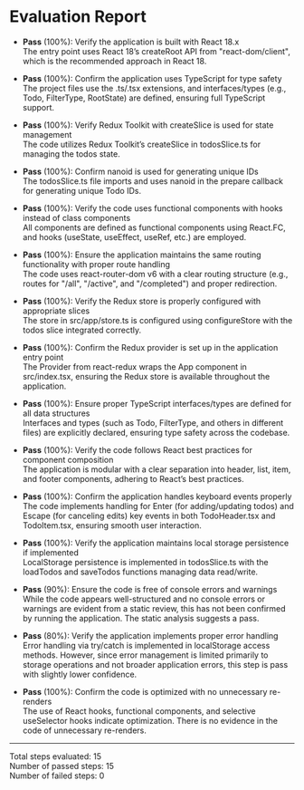# Evaluation Report

- **Pass** (100%): Verify the application is built with React 18.x  
  The entry point uses React 18’s createRoot API from "react-dom/client", which is the recommended approach in React 18.

- **Pass** (100%): Confirm the application uses TypeScript for type safety  
  The project files use the .ts/.tsx extensions, and interfaces/types (e.g., Todo, FilterType, RootState) are defined, ensuring full TypeScript support.

- **Pass** (100%): Verify Redux Toolkit with createSlice is used for state management  
  The code utilizes Redux Toolkit’s createSlice in todosSlice.ts for managing the todos state.

- **Pass** (100%): Confirm nanoid is used for generating unique IDs  
  The todosSlice.ts file imports and uses nanoid in the prepare callback for generating unique Todo IDs.

- **Pass** (100%): Verify the code uses functional components with hooks instead of class components  
  All components are defined as functional components using React.FC, and hooks (useState, useEffect, useRef, etc.) are employed.

- **Pass** (100%): Ensure the application maintains the same routing functionality with proper route handling  
  The code uses react-router-dom v6 with a clear routing structure (e.g., routes for "/all", "/active", and "/completed") and proper redirection.

- **Pass** (100%): Verify the Redux store is properly configured with appropriate slices  
  The store in src/app/store.ts is configured using configureStore with the todos slice integrated correctly.

- **Pass** (100%): Confirm the Redux provider is set up in the application entry point  
  The Provider from react-redux wraps the App component in src/index.tsx, ensuring the Redux store is available throughout the application.

- **Pass** (100%): Ensure proper TypeScript interfaces/types are defined for all data structures  
  Interfaces and types (such as Todo, FilterType, and others in different files) are explicitly declared, ensuring type safety across the codebase.

- **Pass** (100%): Verify the code follows React best practices for component composition  
  The application is modular with a clear separation into header, list, item, and footer components, adhering to React’s best practices.

- **Pass** (100%): Confirm the application handles keyboard events properly  
  The code implements handling for Enter (for adding/updating todos) and Escape (for canceling edits) key events in both TodoHeader.tsx and TodoItem.tsx, ensuring smooth user interaction.

- **Pass** (100%): Verify the application maintains local storage persistence if implemented  
  LocalStorage persistence is implemented in todosSlice.ts with the loadTodos and saveTodos functions managing data read/write.

- **Pass** (90%): Ensure the code is free of console errors and warnings  
  While the code appears well-structured and no console errors or warnings are evident from a static review, this has not been confirmed by running the application. The static analysis suggests a pass.

- **Pass** (80%): Verify the application implements proper error handling  
  Error handling via try/catch is implemented in localStorage access methods. However, since error management is limited primarily to storage operations and not broader application errors, this step is pass with slightly lower confidence.

- **Pass** (100%): Confirm the code is optimized with no unnecessary re-renders  
  The use of React hooks, functional components, and selective useSelector hooks indicate optimization. There is no evidence in the code of unnecessary re-renders.

---

Total steps evaluated: 15  
Number of passed steps: 15  
Number of failed steps: 0
